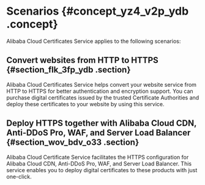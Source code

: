 # Scenarios {#concept_yz4_v2p_ydb .concept}

Alibaba Cloud Certificates Service applies to the following scenarios:

## Convert websites from HTTP to HTTPS {#section_flk_3fp_ydb .section}

Alibaba Cloud Certificates Service helps convert your website service from HTTP to HTTPS for better authentication and encryption support. You can purchase digital certificates issued by the trusted Certificate Authorities and deploy these certificates to your website by using this service.

## Deploy HTTPS together with Alibaba Cloud CDN, Anti-DDoS Pro, WAF, and Server Load Balancer {#section_wov_bdv_o33 .section}

Alibaba Cloud Certificate Service facilitates the HTTPS configuration for Alibaba Cloud CDN, Anti-DDoS Pro, WAF, and Server Load Balancer. This service enables you to deploy digital certificates to these products with just one-click.

